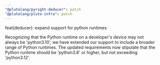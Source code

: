 ```yaml
---
"@plutolang/pyright-deducer": patch
"@plutolang/pluto-infra": patch
---
```


feat(deducer): expand support for python runtimes

Recognizing that the Python runtime on a developer's device may not always be 'python3.10', we have extended our support to include a broader range of Python runtimes. The updated requirements now stipulate that the Python runtime should be 'python3.8' or higher, but not exceeding 'python3.12'.
